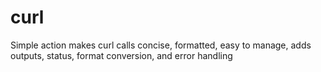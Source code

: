 # curl
Simple action makes curl calls concise, formatted, easy to manage, adds outputs, status, format conversion, and error handling
